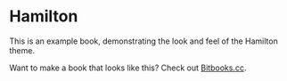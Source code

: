 # Hamilton

This is an example book, demonstrating the look and feel of the Hamilton theme.

Want to make a book that looks like this? Check out [Bitbooks.cc](http://bitbooks.cc).
